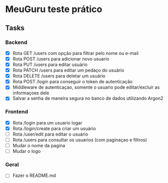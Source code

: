 # MeuGuru teste prático

## Tasks

### Backend

- [x] Rota GET /users com opção para filtrar pelo nome ou e-mail
- [x] Rota POST /users para adicionar novo usuario
- [x] Rota PUT /users para editar usuário
- [x] Rota PATCH /users para editar um pedaço do usuário
- [x] Rota DELETE /users para deletar um usuário
- [x] Rota POST /login para conseguir o token de autenticação
- [x] Middleware de autenticaçao, somente o usuario pode editar/excluir as informaçoes dele
- [x] Salvar a senha de maneira segura no banco de dados utilizando Argon2

### Frontend

- [x] Rota /login para um usuario logar
- [x] Rota /login/create para criar um usuário
- [ ] Rota /user/edit para editar o usuário
- [ ] Rota /users para consultar os usuarios (com paginaçao e filtros)
- [ ] Mudar o nome da pagina
- [ ] Mudar o logo

### Geral

- [ ] Fazer o README.md
